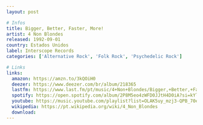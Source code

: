 ```yaml
---
layout: post

# Infos
title: Bigger, Better, Faster, More!
artist: 4 Non Blondes
released: 1992-09-01
country: Estados Unidos
label: Interscope Records
categories: ['Alternative Rock', 'Folk Rock', 'Psychedelic Rock']

# Links
links:
  amazon: https://amzn.to/3kQOiH0
  deezer: https://www.deezer.com/br/album/218365
  lastfm: https://www.last.fm/pt/music/4+Non+Blondes/Bigger,+Better,+Faster,+More!
  spotify: https://open.spotify.com/album/2P8M5eo4zWFD0JJtH4D0iA?si=kYloav7eTsCGXDMhm5DEFQ
  youtube: https://music.youtube.com/playlist?list=OLAK5uy_mzj3-QPB_70e3X9mmQV8ElewPuHx60h0Y
  wikipedia: https://pt.wikipedia.org/wiki/4_Non_Blondes
  download:
---
```

